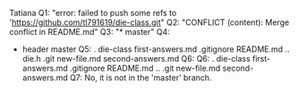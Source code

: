 Tatiana 
Q1: "error: failed to push some refs to 'https://github.com/tl791619/die-class.git"
Q2: "CONFLICT (content): Merge conflict in README.md"
Q3: "* master"
Q4: 
* header 
  master
Q5: 
.	die-class	first-answers.md	.gitignore	README.md
..	die.h		.git			new-file.md	second-answers.md
Q6: 
Q6:
.       die-class       first-answers.md        .gitignore      README.md
..      .git                    new-file.md     second-answers.md
Q7: No, it is not in the 'master' branch. 
